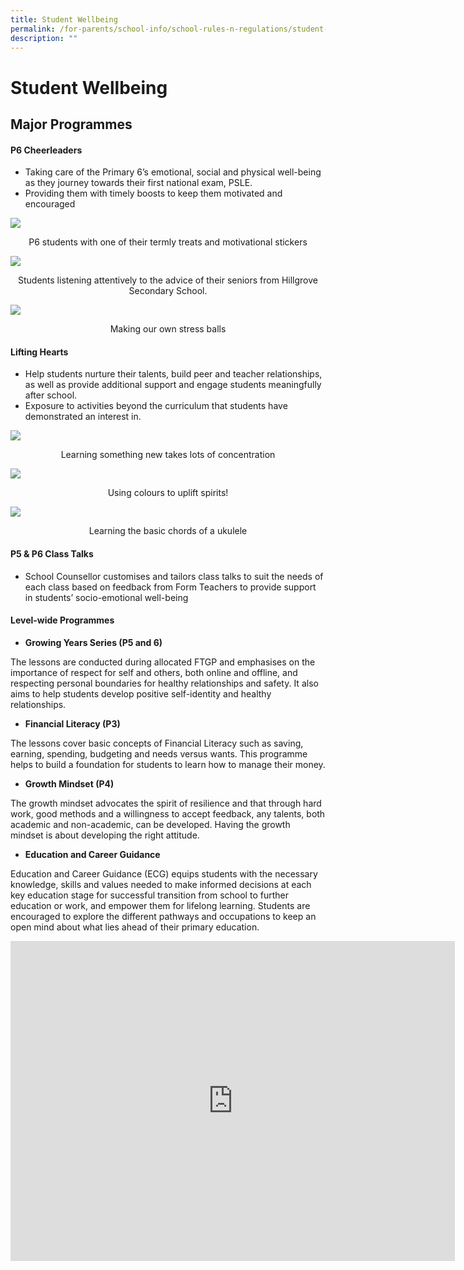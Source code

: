 ```yaml
---
title: Student Wellbeing
permalink: /for-parents/school-info/school-rules-n-regulations/student-wellbeing/
description: ""
---
```

# Student Wellbeing

## Major Programmes

#### P6 Cheerleaders

*   Taking care of the Primary 6’s emotional, social and physical well-being as they journey towards their first national exam, PSLE.
*   Providing them with timely boosts to keep them motivated and encouraged

![](/images/School%20Info/School%20Rules%20&%20Regulations/Student%20Wellbeing/Student%20Wellbeing_1.jpg)

<center>P6 students with one of their termly treats and motivational stickers</center>

![](/images/School%20Info/School%20Rules%20&%20Regulations/Student%20Wellbeing/Student%20Wellbeing_2.jpg)

<center>Students listening attentively to the advice of their seniors from Hillgrove Secondary School.</center>


![](/images/School%20Info/School%20Rules%20&%20Regulations/Student%20Wellbeing/Student%20Wellbeing_3.jpg)

<center>Making our own stress balls</center>

#### Lifting Hearts

*   Help students nurture their talents, build peer and teacher relationships, as well as provide additional support and engage students meaningfully after school.
*   Exposure to activities beyond the curriculum that students have demonstrated an interest in.

![](/images/School%20Info/School%20Rules%20&%20Regulations/Student%20Wellbeing/Student%20Wellbeing_4.jpg)

<center>Learning something new takes lots of concentration</center>

![](/images/School%20Info/School%20Rules%20&%20Regulations/Student%20Wellbeing/Student%20Wellbeing_5.jpg)

<center>Using colours to uplift spirits!</center>

![](/images/School%20Info/School%20Rules%20&%20Regulations/Student%20Wellbeing/Student%20Wellbeing_6.jpg)

<center>Learning the basic chords of a ukulele</center>


#### P5 & P6 Class Talks

*   School Counsellor customises and tailors class talks to suit the needs of each class based on feedback from Form Teachers to provide support in students’ socio-emotional well-being

  

#### Level-wide Programmes

*   **Growing Years Series (P5 and 6)**

The lessons are conducted during allocated FTGP and emphasises on the importance of respect for self and others, both online and offline, and respecting personal boundaries for healthy relationships and safety. It also aims to help students develop positive self-identity and healthy relationships.

  

*   **Financial Literacy (P3)**

The lessons cover basic concepts of Financial Literacy such as saving, earning, spending, budgeting and needs versus wants. This programme helps to build a foundation for students to learn how to manage their money.

  

*   **Growth Mindset (P4)**

The growth mindset advocates the spirit of resilience and that through hard work, good methods and a willingness to accept feedback, any talents, both academic and non-academic, can be developed. Having the growth mindset is about developing the right attitude.

  

*   **Education and Career Guidance**

Education and Career Guidance (ECG) equips students with the necessary knowledge, skills and values needed to make informed decisions at each key education stage for successful transition from school to further education or work, and empower them for lifelong learning. Students are encouraged to explore the different pathways and occupations to keep an open mind about what lies ahead of their primary education.


<iframe width="711" height="512" src="https://www.youtube.com/embed/kwQLsqdR5Ls" title="Encouraging quotes wheel!" frameborder="0" allow="accelerometer; autoplay; clipboard-write; encrypted-media; gyroscope; picture-in-picture" allowfullscreen></iframe>